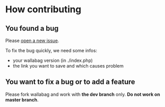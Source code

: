 # How contributing

## You found a bug
Please [open a new issue](https://github.com/wallabag/wallabag/issues/new).

To fix the bug quickly, we need some infos:
* your wallabag version (in ./index.php)
* the link you want to save and which causes problem

## You want to fix a bug or to add a feature
Please fork wallabag and work with **the dev branch** only. **Do not work on master branch**.
